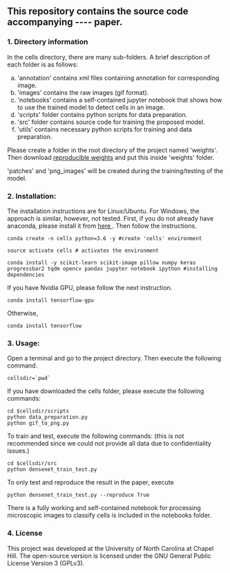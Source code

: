 ##  This repository contains the source code accompanying ---- paper. 

### 1. Directory information
In the cells directory, there are many sub-folders. A brief description of each folder is as follows:
    <ol type='a'>
    <li>'annotation' contains xml files containing annotation for corresponding image.</li>
    <li>'images' contains the raw images (gif format).</li>
    <li>'notebooks' contains a self-contained jupyter notebook that shows how to use the trained model to detect cells in an image.</li>
    <li>'scripts' folder contains python scripts for data preparation.</li>
    <li>'src' folder contains source code for training the proposed model.</li>
    <li>'utils' contains necessary python scripts for training and data preparation.</li>
    </ol>
    
Please create a folder in the root directory of the project named 'weights'. Then download <a href='https://drive.google.com/file/d/1h9-Xo12b2QoTaGlGdAP6tFyhj1ckLrKH/view?usp=sharing'>reproducible weights</a> and put this inside 'weights' folder.

'patches' and 'png_images' will be created during the training/testing of the model.


### 2. Installation:

The installation instructions are for Linux/Ubuntu. For Windows, the approach is similar, however, not tested. First, if you do not already have anaconda, please install it from <a href='https://www.anaconda.com/distribution/'> here </a>. Then follow the instructions. 

    conda create -n cells python=3.6 -y #create 'cells' environment

    source activate cells # activates the environment

    conda install -y scikit-learn scikit-image pillow numpy keras progressbar2 tqdm opencv pandas jupyter notebook ipython #installing dependencies

If you have Nvidia GPU, please follow the next instruction.
    
    conda install tensorflow-gpu

Otherwise,
    
    conda install tensorflow



### 3. Usage:
    
Open a terminal and go to the project directory. Then execute the following command.

    cellsdir=`pwd`

If you have downloaded the cells folder, please execute the following commands:

    cd $cellsdir/scripts
    python data_preparation.py
    python gif_to_png.py

To train and test, execute the following commands: (this is not recommended since we could not provide all data due to confidentiality issues.)

    cd $cellsdir/src
    python densenet_train_test.py


To only test and reproduce the result in the paper, execute

    python densenet_train_test.py --reproduce True


There is a fully working and self-contained notebook for processing microscopic images to classify cells is included in the notebooks folder.

### 4. License

This project was developed at the University of North Carolina at Chapel Hill.
The open-source version is licensed under the GNU General Public License
Version 3 (GPLv3).
